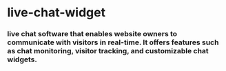# live-chat-widget
### live chat software that enables website owners to communicate with visitors in real-time. It offers features such as chat monitoring, visitor tracking, and customizable chat widgets. 
